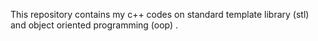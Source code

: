 This repository contains my c++ codes on standard template library (stl) and object oriented programming (oop) .